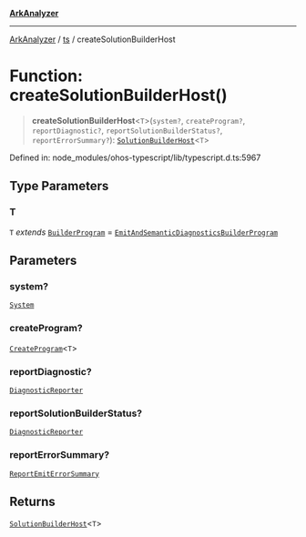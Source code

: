 [**ArkAnalyzer**](../../../../README.md)

***

[ArkAnalyzer](../../../../globals.md) / [ts](../README.md) / createSolutionBuilderHost

# Function: createSolutionBuilderHost()

> **createSolutionBuilderHost**\<`T`\>(`system?`, `createProgram?`, `reportDiagnostic?`, `reportSolutionBuilderStatus?`, `reportErrorSummary?`): [`SolutionBuilderHost`](../interfaces/SolutionBuilderHost.md)\<`T`\>

Defined in: node\_modules/ohos-typescript/lib/typescript.d.ts:5967

## Type Parameters

### T

`T` *extends* [`BuilderProgram`](../interfaces/BuilderProgram.md) = [`EmitAndSemanticDiagnosticsBuilderProgram`](../interfaces/EmitAndSemanticDiagnosticsBuilderProgram.md)

## Parameters

### system?

[`System`](../interfaces/System.md)

### createProgram?

[`CreateProgram`](../type-aliases/CreateProgram.md)\<`T`\>

### reportDiagnostic?

[`DiagnosticReporter`](../type-aliases/DiagnosticReporter.md)

### reportSolutionBuilderStatus?

[`DiagnosticReporter`](../type-aliases/DiagnosticReporter.md)

### reportErrorSummary?

[`ReportEmitErrorSummary`](../type-aliases/ReportEmitErrorSummary.md)

## Returns

[`SolutionBuilderHost`](../interfaces/SolutionBuilderHost.md)\<`T`\>
